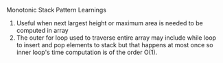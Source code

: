 Monotonic Stack Pattern Learnings 

1) Useful when next largest height or maximum area is needed to be computed in array
2) The outer for loop used to traverse entire array may include while loop to insert and pop elements to stack
   but that happens at most once so inner loop's time computation is of the order O(1).
   
